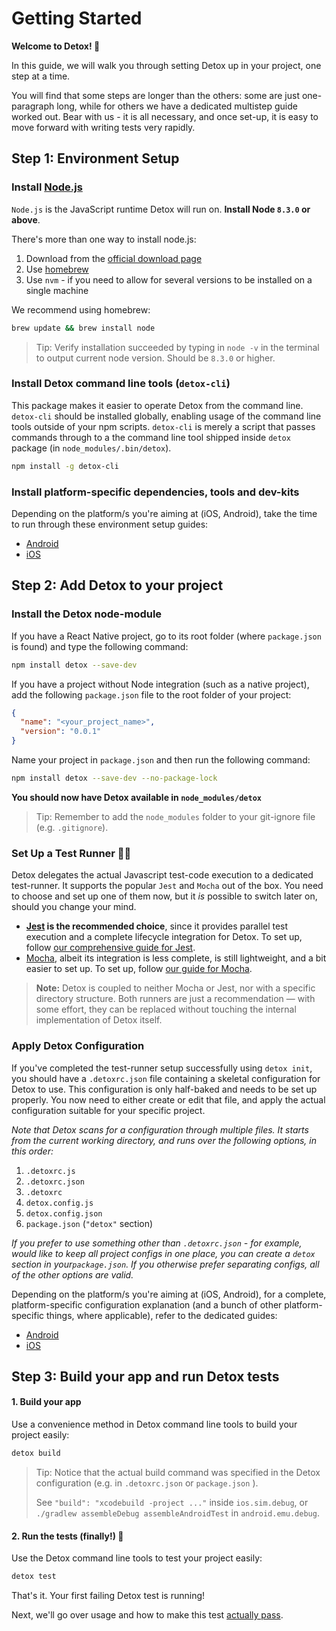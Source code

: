 # Getting Started

**Welcome to Detox! :tada:**

In this guide, we will walk you through setting Detox up in your project, one step at a time.

You will find that some steps are longer than the others: some are just one-paragraph long, while for others we have a dedicated multistep guide worked out. Bear with us - it is all necessary, and once set-up, it is easy to move forward with writing tests very rapidly.

## Step 1: Environment Setup

### Install [Node.js](https://nodejs.org/en/)

`Node.js` is the JavaScript runtime Detox will run on. **Install Node `8.3.0` or above**.

There's more than one way to install node.js:

1. Download from the [official download page](https://nodejs.org/en/download/)
2. Use [homebrew](https://formulae.brew.sh/formula/node)
3. Use `nvm` - if you need to allow for several versions to be installed on a single machine

We recommend using homebrew:

 ```sh
brew update && brew install node
 ```

> Tip: Verify installation succeeded by typing in `node -v` in the terminal to output current node version. Should be `8.3.0` or higher.

### Install Detox command line tools (`detox-cli`)

This package makes it easier to operate Detox from the command line. `detox-cli` should be installed globally, enabling usage of the command line tools outside of your npm scripts. `detox-cli` is merely a script that passes commands through to a the command line tool shipped inside `detox` package (in `node_modules/.bin/detox`).

  ```sh
npm install -g detox-cli
  ```

### Install platform-specific dependencies, tools and dev-kits

Depending on the platform/s you're aiming at (iOS, Android), take the time to run through these environment setup guides:

* [Android](Introduction.AndroidDevEnv.md)
* [iOS](Introduction.IosDevEnv.md)

## Step 2: Add Detox to your project

### Install the Detox node-module

If you have a React Native project, go to its root folder (where `package.json` is found) and type the following command:

```sh
npm install detox --save-dev
```

If you have a project without Node integration (such as a native project), add the following `package.json` file to the root folder of your project:

```json
{
  "name": "<your_project_name>",
  "version": "0.0.1"
}
```

Name your project in `package.json` and then run the following command:

```sh
npm install detox --save-dev --no-package-lock
```

**You should now have Detox available in `node_modules/detox`**

> Tip: Remember to add the `node_modules` folder to your git-ignore file (e.g. `.gitignore`).

### Set Up a Test Runner :running_man:

Detox delegates the actual Javascript test-code execution to a dedicated test-runner. It supports the popular `Jest` and `Mocha` out of the box. You need to choose and set up one of them now, but it *is* possible to switch later on, should you change your mind.

* **[Jest](https://jestjs.io/) is the recommended choice**, since it provides parallel test execution and a complete lifecycle integration for Detox. To set up, follow [our comprehensive guide for Jest](Guide.Jest.md).
* [Mocha](https://mochajs.org/), albeit its integration is less complete, is still lightweight, and a bit easier to set up. To set up, follow [our guide for Mocha](Guide.Mocha.md).

> **Note:** Detox is coupled to neither Mocha or Jest, nor with a specific directory structure. Both runners are just a recommendation — with some effort, they can be replaced without touching the internal implementation of Detox itself.

### Apply Detox Configuration

If you've completed the test-runner setup successfully using `detox init`, you should have a `.detoxrc.json` file containing a skeletal configuration for Detox to use. This configuration is only half-baked and needs to be set up properly. You now need to either create or edit that file, and apply the actual configuration suitable for your specific project.

*Note that Detox scans for a configuration through multiple files. It starts from the current working directory, and runs over the following options, in this order:*

1. `.detoxrc.js`
1. `.detoxrc.json`
1. `.detoxrc`
1. `detox.config.js`
1. `detox.config.json`
1. `package.json` (`"detox"` section)

*If you prefer to use something other than `.detoxrc.json` - for example, would like to keep all project configs in one place, you can create a `detox` section in your`package.json`. If you otherwise prefer separating configs, all of the other options are valid.*

Depending on the platform/s you're aiming at (iOS, Android), for a complete, platform-specific configuration explanation (and a bunch of other platform-specific things, where applicable), refer to the dedicated guides:

* [Android](Introduction.Android.md)
* [iOS](Introduction.Ios.md)

## Step 3: Build your app and run Detox tests

#### 1. Build your app

Use a convenience method in Detox command line tools to build your project easily:

```sh
detox build
```

> Tip: Notice that the actual build command was specified in the Detox configuration (e.g. in `.detoxrc.json` or `package.json` ).
>
> See `"build": "xcodebuild -project ..."` inside `ios.sim.debug`, or `./gradlew assembleDebug assembleAndroidTest` in `android.emu.debug`.

#### 2. Run the tests (finally!) :beers:

Use the Detox command line tools to test your project easily:

```sh
detox test
```

That's it. Your first failing Detox test is running!

Next, we'll go over usage and how to make this test [actually pass](Introduction.WritingFirstTest.md).



